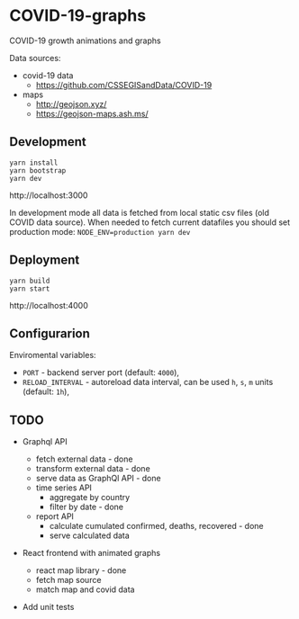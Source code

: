 # COVID-19-graphs

COVID-19 growth animations and graphs

Data sources: 
* covid-19 data
  * https://github.com/CSSEGISandData/COVID-19
* maps
  * http://geojson.xyz/
  * https://geojson-maps.ash.ms/

## Development

```
yarn install
yarn bootstrap
yarn dev
```

http://localhost:3000

In development mode all data is fetched from local static csv files (old COVID data source). When needed to fetch current datafiles you should set production mode: `NODE_ENV=production yarn dev`

## Deployment

```
yarn build
yarn start
```

http://localhost:4000


## Configurarion

Enviromental variables:
* `PORT` - backend server port (default: `4000`),
* `RELOAD_INTERVAL` - autoreload data interval, can be used `h`, `s`, `m` units (default: `1h`),

## TODO

* Graphql API
  * fetch external data - done
  * transform external data - done
  * serve data as GraphQl API - done
  * time series API
    * aggregate by country
    * filter by date - done
  * report API
    * calculate cumulated confirmed, deaths, recovered - done
    * serve calculated data
     
* React frontend with animated graphs
  * react map library - done
  * fetch map source
  * match map and covid data

* Add unit tests 
